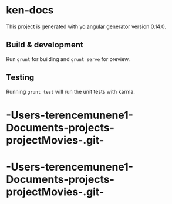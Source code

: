 # ken-docs

This project is generated with [yo angular generator](https://github.com/yeoman/generator-angular)
version 0.14.0.

## Build & development

Run `grunt` for building and `grunt serve` for preview.

## Testing

Running `grunt test` will run the unit tests with karma.
# -Users-terencemunene1-Documents-projects-projectMovies-.git-
# -Users-terencemunene1-Documents-projects-projectMovies-.git-
